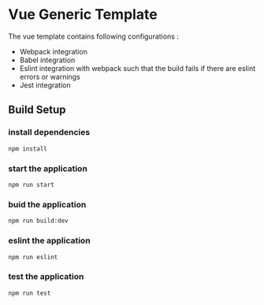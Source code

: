 # Vue Generic Template
The vue template contains following configurations :
* Webpack integration
* Babel integration
* Eslint integration with webpack such that the build fails if there are eslint errors or warnings
* Jest integration

## Build Setup

### install dependencies
`npm install`

### start the application
`npm run start`

### buid the application
`npm run build:dev`

### eslint the application
`npm run eslint`

### test the application
`npm run test`
